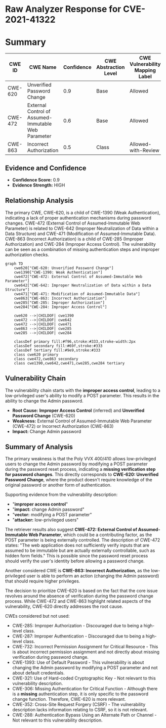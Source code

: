 # Raw Analyzer Response for CVE-2021-41322

# Summary
| CWE ID | CWE Name | Confidence | CWE Abstraction Level | CWE Vulnerability Mapping Label | CWE-Vulnerability Mapping Notes |
|---|---|---|---|---|---|
| CWE-620 | Unverified Password Change | 0.9 | Base | Allowed | Primary CWE |
| CWE-472 | External Control of Assumed-Immutable Web Parameter | 0.6 | Base | Allowed | Secondary Candidate |
| CWE-863 | Incorrect Authorization | 0.5 | Class | Allowed-with-Review | Secondary Candidate |

## Evidence and Confidence

*   **Confidence Score:** 0.9
*   **Evidence Strength:** HIGH

## Relationship Analysis
The primary CWE, CWE-620, is a child of CWE-1390 (Weak Authentication), indicating a lack of proper authentication mechanisms during password changes. CWE-472 (External Control of Assumed-Immutable Web Parameter) is related to CWE-642 (Improper Neutralization of Data within a Data Structure) and CWE-471 (Modification of Assumed-Immutable Data). CWE-863 (Incorrect Authorization) is a child of CWE-285 (Improper Authorization) and CWE-284 (Improper Access Control). The vulnerability can be seen as a combination of missing authentication steps and improper authorization checks.

```mermaid
graph TD
    cwe620["CWE-620: Unverified Password Change"]
    cwe1390["CWE-1390: Weak Authentication"]
    cwe472["CWE-472: External Control of Assumed-Immutable Web Parameter"]
    cwe642["CWE-642: Improper Neutralization of Data within a Data Structure"]
    cwe471["CWE-471: Modification of Assumed-Immutable Data"]
    cwe863["CWE-863: Incorrect Authorization"]
    cwe285["CWE-285: Improper Authorization"]
    cwe284["CWE-284: Improper Access Control"]
    
    cwe620 -->|CHILDOF| cwe1390
    cwe472 -->|CHILDOF| cwe642
    cwe472 -->|CHILDOF| cwe471
    cwe863 -->|CHILDOF| cwe285
    cwe285 -->|CHILDOF| cwe284

    classDef primary fill:#f96,stroke:#333,stroke-width:2px
    classDef secondary fill:#69f,stroke:#333
    classDef tertiary fill:#9e9,stroke:#333
    class cwe620 primary
    class cwe472,cwe863 secondary
    class cwe1390,cwe642,cwe471,cwe285,cwe284 tertiary
```

## Vulnerability Chain
The vulnerability chain starts with the **improper access control**, leading to a low-privileged user's ability to modify a POST parameter. This results in the ability to change the Admin password.
- **Root Cause:** **Improper Access Control** (inferred) and **Unverified Password Change** (CWE-620)
- **Weakness:** External Control of Assumed-Immutable Web Parameter (CWE-472) or Incorrect Authorization (CWE-863)
- **Impact:** Change Admin password

## Summary of Analysis
The primary weakness is that the Poly VVX 400/410 allows low-privileged users to change the Admin password by modifying a POST parameter during the password reset process, indicating a **missing verification step for password changes**. This directly corresponds to **CWE-620: Unverified Password Change**, where the product doesn't require knowledge of the original password or another form of authentication.

Supporting evidence from the vulnerability description:
- "**improper access control**"
- "**impact:** change Admin password"
- "**vector:** modifying a POST parameter"
- "**attacker:** low-privileged users"

The retriever results also suggest **CWE-472: External Control of Assumed-Immutable Web Parameter**, which could be a contributing factor, as the POST parameter is being externally controlled. The description of CWE-472 states: "The web application does not sufficiently verify inputs that are assumed to be immutable but are actually externally controllable, such as hidden form fields." This is possible since the password reset process should verify the user's identity before allowing a password change.

Another considered CWE is **CWE-863: Incorrect Authorization**, as the low-privileged user is able to perform an action (changing the Admin password) that should require higher privileges.

The decision to prioritize CWE-620 is based on the fact that the core issue revolves around the absence of verification during the password change process. While CWE-472 and CWE-863 highlight related aspects of the vulnerability, CWE-620 directly addresses the root cause.

CWEs considered but not used:
- CWE-285: Improper Authorization - Discouraged due to being a high-level class.
- CWE-287: Improper Authentication - Discouraged due to being a high-level class.
- CWE-732: Incorrect Permission Assignment for Critical Resource - This is about incorrect permission assignment and not directly about missing verification during password change.
- CWE-1393: Use of Default Password - This vulnerability is about changing the Admin password by modifying a POST parameter and not about default credentials.
- CWE-321: Use of Hard-coded Cryptographic Key - Not relevant to this vulnerability description.
- CWE-306: Missing Authentication for Critical Function - Although there is a **missing** authentication step, it is only specific to the password change function. Therefore, CWE-620 is more relevant.
- CWE-352: Cross-Site Request Forgery (CSRF) - The vulnerability description lacks information relating to CSRF, so it is not relevant.
- CWE-288: Authentication Bypass Using an Alternate Path or Channel - Not relevant to this vulnerability description.